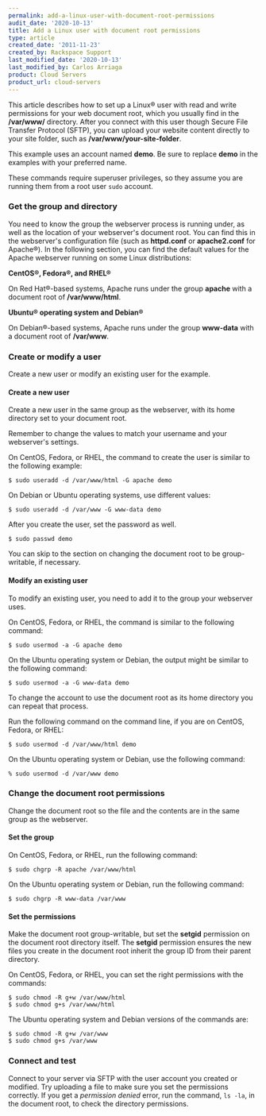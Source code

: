 ```yaml
---
permalink: add-a-linux-user-with-document-root-permissions
audit_date: '2020-10-13'
title: Add a Linux user with document root permissions
type: article
created_date: '2011-11-23'
created_by: Rackspace Support
last_modified_date: '2020-10-13'
last_modified_by: Carlos Arriaga
product: Cloud Servers
product_url: cloud-servers
---
```


This article describes how to set up a Linux&reg; user with read and write permissions for your web
document root, which you usually find in the **/var/www/** directory. After you connect with this user
though Secure File Transfer Protocol (SFTP), you can upload your website content directly to your
site folder, such as **/var/www/your-site-folder**.

This example uses an account named **demo**. Be sure to replace **demo** in the examples with your preferred name.

These commands require superuser privileges, so they assume you are running them from a root user `sudo` account.

### Get the group and directory

You need to know the group the webserver process is running under, as well as the location of your webserver's
document root. You can find this in the webserver's configuration file (such as **httpd.conf** or **apache2.conf**
for Apache&reg;). In the following section, you can find the default values for the Apache webserver running on
some Linux distributions:

**CentOS&reg;, Fedora&reg;, and RHEL&reg;**

On Red Hat&reg;-based systems, Apache runs under the group **apache** with a document root of **/var/www/html**.

**Ubuntu&reg; operating system and Debian&reg;**

On Debian&reg;-based systems, Apache runs under the group **www-data** with a document root of **/var/www**.

### Create or modify a user

Create a new user or modify an existing user for the example.

#### Create a new user

Create a new user in the same group as the webserver, with its home directory set to your document root.

Remember to change the values to match your username and your webserver's settings.

On CentOS, Fedora, or RHEL, the command to create the user is similar to the following example:

    $ sudo useradd -d /var/www/html -G apache demo

On Debian or Ubuntu operating systems, use different values:

    $ sudo useradd -d /var/www -G www-data demo

After you create the user, set the password as well.

    $ sudo passwd demo

You can skip to the section on changing the document root to be group-writable, if necessary.

#### Modify an existing user

To modify an existing user, you need to add it to the group your webserver uses.

On CentOS, Fedora, or RHEL, the command is similar to the following command:

    $ sudo usermod -a -G apache demo

On the Ubuntu operating system or Debian, the output might be similar to the following command:

    $ sudo usermod -a -G www-data demo

To change the account to use the document root as its home directory you can repeat that process.

Run the following command on the command line, if you are on CentOS, Fedora, or RHEL:

    $ sudo usermod -d /var/www/html demo

On the Ubuntu operating system or Debian, use the following command:

    % sudo usermod -d /var/www demo

### Change the document root permissions

Change the document root so the file and the contents are in the same group as the webserver.

#### Set the group

On CentOS, Fedora, or RHEL, run the following command:

    $ sudo chgrp -R apache /var/www/html

On the Ubuntu operating system or Debian, run the following command:

    $ sudo chgrp -R www-data /var/www

#### Set the permissions

Make the document root group-writable, but set the **setgid** permission on the document root directory itself.
The **setgid** permission ensures the new files you create in the document root inherit the group ID from their
parent directory.

On CentOS, Fedora, or RHEL, you can set the right permissions with the commands:

    $ sudo chmod -R g+w /var/www/html
    $ sudo chmod g+s /var/www/html

The Ubuntu operating system and Debian versions of the commands are:

    $ sudo chmod -R g+w /var/www
    $ sudo chmod g+s /var/www

### Connect and test

Connect to your server via SFTP with the user account you created or modified.
Try uploading a file to make sure you set the permissions correctly. If you get a *permission denied*
error, run the command, `ls -la`, in the document root, to check the directory permissions.
